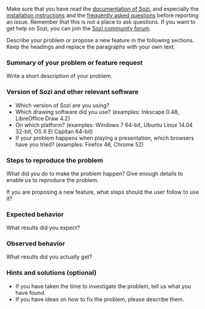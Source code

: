 Make sure that you have read the [documentation of Sozi](http://sozi.baierouge.fr),
and especially the [installation instructions](http://sozi.baierouge.fr/pages/20-install.html)
and the [frequently asked questions](http://sozi.baierouge.fr/pages/faq.html)
before reporting an issue.
Remember that this is not a place to ask questions.
If you want to get help on Sozi, you can join the [Sozi community forum](http://sozi.baierouge.fr/community/).

Describe your problem or propose a new feature in the following sections.
Keep the headings and replace the paragraphs with your own text.

### Summary of your problem or feature request

Write a short description of your problem.

### Version of Sozi and other relevant software

* Which version of Sozi are you using?
* Which drawing software did you use? (examples: Inkscape 0.48, LibreOffice Draw 4.2)
* On which platform? (examples: Windows 7 64-bit, Ubuntu Linux 14.04 32-bit, OS X El Capitan 64-bit)
* If your problem happens when playing a presentation, which browsers have you tried? (examples: Firefox 46, Chrome 52)

### Steps to reproduce the problem

What did you do to make the problem happen?
Give enough details to enable us to reproduce the problem.

If you are proposing a new feature, what steps should the user follow to use it?

### Expected behavior

What results did you expect?

### Observed behavior

What results did you actually get?

### Hints and solutions (optional)

* If you have taken the time to investigate the problem, tell us what you have found.
* If you have ideas on how to fix the problem, please describe them.
